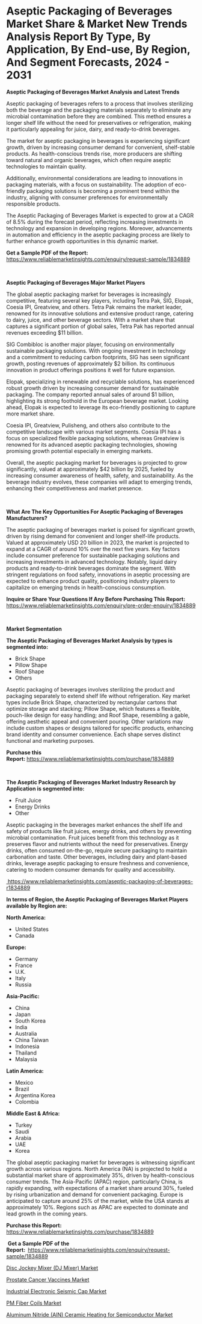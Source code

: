 <p><h1>Aseptic Packaging of Beverages Market Share & Market New Trends Analysis Report By Type, By Application, By End-use, By Region, And Segment Forecasts, 2024 - 2031</h1></p><p><strong>Aseptic Packaging of Beverages Market Analysis and Latest Trends</strong></p>
<p><p>Aseptic packaging of beverages refers to a process that involves sterilizing both the beverage and the packaging materials separately to eliminate any microbial contamination before they are combined. This method ensures a longer shelf life without the need for preservatives or refrigeration, making it particularly appealing for juice, dairy, and ready-to-drink beverages.</p><p>The market for aseptic packaging in beverages is experiencing significant growth, driven by increasing consumer demand for convenient, shelf-stable products. As health-conscious trends rise, more producers are shifting toward natural and organic beverages, which often require aseptic technologies to maintain quality. </p><p>Additionally, environmental considerations are leading to innovations in packaging materials, with a focus on sustainability. The adoption of eco-friendly packaging solutions is becoming a prominent trend within the industry, aligning with consumer preferences for environmentally responsible products. </p><p>The Aseptic Packaging of Beverages Market is expected to grow at a CAGR of 8.5% during the forecast period, reflecting increasing investments in technology and expansion in developing regions. Moreover, advancements in automation and efficiency in the aseptic packaging process are likely to further enhance growth opportunities in this dynamic market.</p></p>
<p><strong>Get a Sample PDF of the Report:&nbsp;</strong> <a href="https://www.reliablemarketinsights.com/enquiry/request-sample/1834889?utm_campaign=1619&utm_medium=2&utm_source=Github&utm_content=ia&utm_term=16102024&utm_id=aseptic-packaging-of-beverages">https://www.reliablemarketinsights.com/enquiry/request-sample/1834889</a></p>
<p>&nbsp;</p>
<p><strong>Aseptic Packaging of Beverages Major Market Players</strong></p>
<p><p>The global aseptic packaging market for beverages is increasingly competitive, featuring several key players, including Tetra Pak, SIG, Elopak, Coesia IPI, Greatview, and others. Tetra Pak remains the market leader, renowned for its innovative solutions and extensive product range, catering to dairy, juice, and other beverage sectors. With a market share that captures a significant portion of global sales, Tetra Pak has reported annual revenues exceeding $11 billion.</p><p>SIG Combibloc is another major player, focusing on environmentally sustainable packaging solutions. With ongoing investment in technology and a commitment to reducing carbon footprints, SIG has seen significant growth, posting revenues of approximately $2 billion. Its continuous innovation in product offerings positions it well for future expansion.</p><p>Elopak, specializing in renewable and recyclable solutions, has experienced robust growth driven by increasing consumer demand for sustainable packaging. The company reported annual sales of around $1 billion, highlighting its strong foothold in the European beverage market. Looking ahead, Elopak is expected to leverage its eco-friendly positioning to capture more market share.</p><p>Coesia IPI, Greatview, Pulisheng, and others also contribute to the competitive landscape with various market segments. Coesia IPI has a focus on specialized flexible packaging solutions, whereas Greatview is renowned for its advanced aseptic packaging technologies, showing promising growth potential especially in emerging markets.</p><p>Overall, the aseptic packaging market for beverages is projected to grow significantly, valued at approximately $42 billion by 2025, fueled by increasing consumer awareness of health, safety, and sustainability. As the beverage industry evolves, these companies will adapt to emerging trends, enhancing their competitiveness and market presence.</p></p>
<p>&nbsp;</p>
<p><strong>What Are The Key Opportunities For Aseptic Packaging of Beverages Manufacturers?</strong></p>
<p><p>The aseptic packaging of beverages market is poised for significant growth, driven by rising demand for convenient and longer shelf-life products. Valued at approximately USD 20 billion in 2023, the market is projected to expand at a CAGR of around 10% over the next five years. Key factors include consumer preference for sustainable packaging solutions and increasing investments in advanced technology. Notably, liquid dairy products and ready-to-drink beverages dominate the segment. With stringent regulations on food safety, innovations in aseptic processing are expected to enhance product quality, positioning industry players to capitalize on emerging trends in health-conscious consumption.</p></p>
<p><strong>Inquire or Share Your Questions If Any Before Purchasing This Report:</strong> <a href="https://www.reliablemarketinsights.com/enquiry/pre-order-enquiry/1834889?utm_campaign=1619&utm_medium=2&utm_source=Github&utm_content=ia&utm_term=16102024&utm_id=aseptic-packaging-of-beverages">https://www.reliablemarketinsights.com/enquiry/pre-order-enquiry/1834889</a></p>
<p>&nbsp;</p>
<p><strong>Market Segmentation</strong></p>
<p><strong>The Aseptic Packaging of Beverages Market Analysis by types is segmented into:</strong></p>
<p><ul><li>Brick Shape</li><li>Pillow Shape</li><li>Roof Shape</li><li>Others</li></ul></p>
<p><p>Aseptic packaging of beverages involves sterilizing the product and packaging separately to extend shelf life without refrigeration. Key market types include Brick Shape, characterized by rectangular cartons that optimize storage and stacking; Pillow Shape, which features a flexible, pouch-like design for easy handling; and Roof Shape, resembling a gable, offering aesthetic appeal and convenient pouring. Other variations may include custom shapes or designs tailored for specific products, enhancing brand identity and consumer convenience. Each shape serves distinct functional and marketing purposes.</p></p>
<p><strong>Purchase this Report:&nbsp;</strong><a href="https://www.reliablemarketinsights.com/purchase/1834889?utm_campaign=1619&utm_medium=2&utm_source=Github&utm_content=ia&utm_term=16102024&utm_id=aseptic-packaging-of-beverages">https://www.reliablemarketinsights.com/purchase/1834889</a></p>
<p>&nbsp;</p>
<p><strong>The Aseptic Packaging of Beverages Market Industry Research by Application is segmented into:</strong></p>
<p><ul><li>Fruit Juice</li><li>Energy Drinks</li><li>Other</li></ul></p>
<p><p>Aseptic packaging in the beverages market enhances the shelf life and safety of products like fruit juices, energy drinks, and others by preventing microbial contamination. Fruit juices benefit from this technology as it preserves flavor and nutrients without the need for preservatives. Energy drinks, often consumed on-the-go, require secure packaging to maintain carbonation and taste. Other beverages, including dairy and plant-based drinks, leverage aseptic packaging to ensure freshness and convenience, catering to modern consumer demands for quality and accessibility.</p></p>
<p><a href="https://www.reliablemarketinsights.com/aseptic-packaging-of-beverages-r1834889?utm_campaign=1619&utm_medium=2&utm_source=Github&utm_content=ia&utm_term=16102024&utm_id=aseptic-packaging-of-beverages">&nbsp;https://www.reliablemarketinsights.com/aseptic-packaging-of-beverages-r1834889</a></p>
<p><strong>In terms of Region, the Aseptic Packaging of Beverages Market Players available by Region are:</strong></p>
<p>
    <p> <strong> North America: </strong>
        <ul>
            <li>United States</li>
            <li>Canada</li>
        </ul>
        </p> 
    <p> <strong> Europe: </strong>
        <ul>
            <li>Germany</li>
            <li>France</li>
            <li>U.K.</li>
            <li>Italy</li>
            <li>Russia</li>
        </ul>
        </p> 
    <p> <strong> Asia-Pacific: </strong>
        <ul>
            <li>China</li>
            <li>Japan</li>
            <li>South Korea</li>
            <li>India</li>
            <li>Australia</li>
            <li>China Taiwan</li>
            <li>Indonesia</li>
            <li>Thailand</li>
            <li>Malaysia</li>
        </ul>
        </p> 
    <p> <strong> Latin America: </strong>
        <ul>
            <li>Mexico</li>
            <li>Brazil</li>
            <li>Argentina Korea</li>
            <li>Colombia</li>
        </ul>
        </p> 
    <p> <strong> Middle East & Africa: </strong>
        <ul>
            <li>Turkey</li>
            <li>Saudi</li>
            <li>Arabia</li>
            <li>UAE</li>
            <li>Korea</li>
        </ul>
    </p>
    </p>
<p><p>The global aseptic packaging market for beverages is witnessing significant growth across various regions. North America (NA) is projected to hold a substantial market share of approximately 35%, driven by health-conscious consumer trends. The Asia-Pacific (APAC) region, particularly China, is rapidly expanding, with expectations of a market share around 30%, fueled by rising urbanization and demand for convenient packaging. Europe is anticipated to capture around 25% of the market, while the USA stands at approximately 10%. Regions such as APAC are expected to dominate and lead growth in the coming years.</p></p>
<p><strong>Purchase this Report: </strong><a href="https://www.reliablemarketinsights.com/purchase/1834889?utm_campaign=1619&utm_medium=2&utm_source=Github&utm_content=ia&utm_term=16102024&utm_id=aseptic-packaging-of-beverages">https://www.reliablemarketinsights.com/purchase/1834889</a></p>
<p>&nbsp;<strong>Get a Sample PDF of the Report:&nbsp;&nbsp;</strong><a href="https://www.reliablemarketinsights.com/enquiry/request-sample/1834889?utm_campaign=1619&utm_medium=2&utm_source=Github&utm_content=ia&utm_term=16102024&utm_id=aseptic-packaging-of-beverages">https://www.reliablemarketinsights.com/enquiry/request-sample/1834889</a></p>
<p><strong></strong></p>
<p><p><a href="https://www.linkedin.com/pulse/disc-jockey-mixer-dj-industry-forecast-market-shifts-strategic-gxywe?trk=public_post_embed_feed-article-content&utm_campaign=1619&utm_medium=2&utm_source=Github&utm_content=ia&utm_term=16102024&utm_id=aseptic-packaging-of-beverages">Disc Jockey Mixer (DJ Mixer) Market</a></p><p><a href="https://www.linkedin.com/pulse/prostate-cancer-vaccines-market2024-2031-industry-insights-aurfe?trk=public_post_embed_feed-article-content&utm_campaign=1619&utm_medium=2&utm_source=Github&utm_content=ia&utm_term=16102024&utm_id=aseptic-packaging-of-beverages">Prostate Cancer Vaccines Market</a></p><p><a href="https://www.linkedin.com/pulse/disruption-innovation-industrial-electronic-seismic-cap-industry-bwlle?trk=public_post_embed_feed-article-content&utm_campaign=1619&utm_medium=2&utm_source=Github&utm_content=ia&utm_term=16102024&utm_id=aseptic-packaging-of-beverages">Industrial Electronic Seismic Cap Market</a></p><p><a href="https://www.linkedin.com/pulse/pm-fiber-coils-market-research-report-exploring-size-revenue-es5xe?trk=public_post_embed_feed-article-content&utm_campaign=1619&utm_medium=2&utm_source=Github&utm_content=ia&utm_term=16102024&utm_id=aseptic-packaging-of-beverages">PM Fiber Coils Market</a></p><p><a href="https://www.linkedin.com/pulse/competitive-intelligence-aluminum-nitride-aln-ceramic-bn21e?trk=public_post_embed_feed-article-content&utm_campaign=1619&utm_medium=2&utm_source=Github&utm_content=ia&utm_term=16102024&utm_id=aseptic-packaging-of-beverages">Aluminum Nitride (AlN) Ceramic Heating for Semiconductor Market</a></p></p>